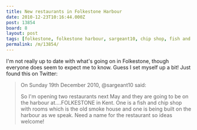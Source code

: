 ```yaml
---
title: New restaurants in Folkestone Harbour
date: 2010-12-23T10:16:44.000Z
post: 13854
board: 8
layout: post
tags: [folkestone, folkestone harbour, sargeant10, chip shop, fish and chip shop, old smoke house, john sargeant]
permalink: /m/13854/
---
```

I'm not really up to date with what's going on in Folkestone, though everyone does seem to expect me to know. Guess I set myself up a bit! Just found this on Twitter:

<blockquote> On Sunday 19th December 2010, @sargeant10 said:

So I'm opening two restaurants next May and they are going to be on the harbour at....FOLKESTONE in Kent. One is a fish and chip shop with rooms which is the old smoke house and one is being built on the harbour as we speak. Need a name for the restaurant so ideas welcome! </blockquote>
